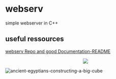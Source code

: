 # webserv
simple webserver in C++

## useful ressources

[webserv Repo and good Documentation-README](https://github.com/Kaydooo/Webserv_42)

<p align="center">
  <img src="https://i.ibb.co/KLYyZHL/ancient-egyptians-constructing-a-big-cube.png" />
</p>

![ancient-egyptians-constructing-a-big-cube](https://github.com/NULL-Term1nat0r/webserv/assets/109620716/1e04f412-6679-4304-8624-ef6bada4c8c2)
